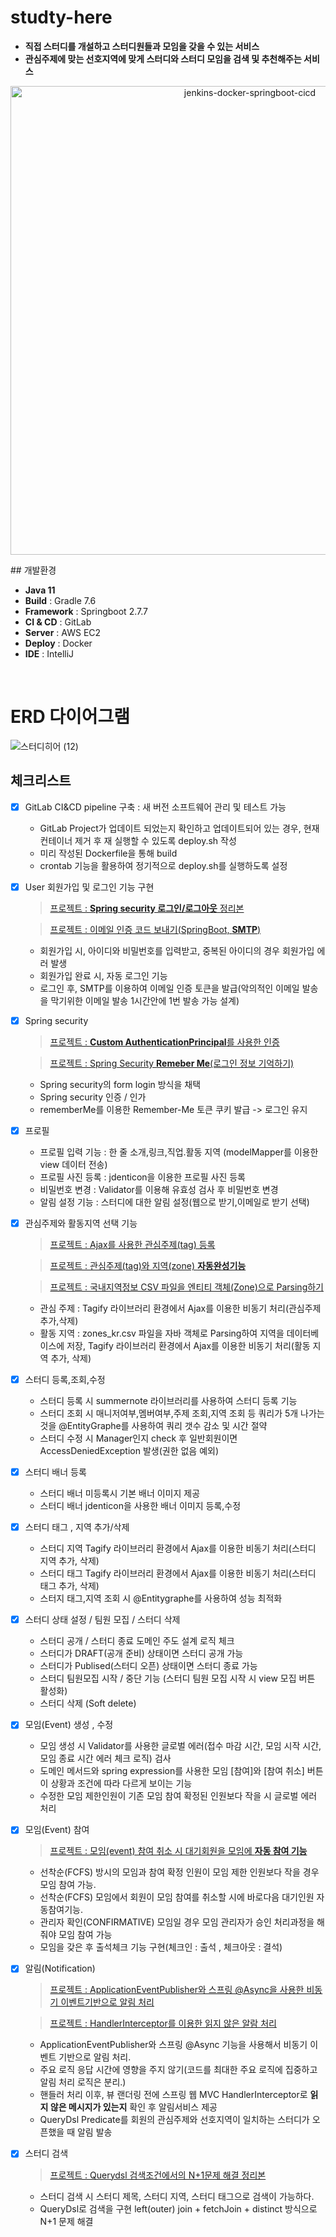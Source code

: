 # studty-here
- **직접 스터디를 개설하고 스터디원들과 모임을 갖을 수 있는 서비스**
- **관심주제에 맞는 선호지역에 맞게 스터디와 스터디 모임을 검색 및 추천해주는 서비스**
<p align="center"><img width="750" alt="jenkins-docker-springboot-cicd" src="https://user-images.githubusercontent.com/104709432/209429451-36eac449-39d0-40a0-ac41-194c979c021d.png">
</p>
## 개발환경
<br>

- **Java 11**
- **Build** : Gradle 7.6
- **Framework** : Springboot 2.7.7
- **CI & CD** : GitLab
- **Server** : AWS EC2
- **Deploy** : Docker
- **IDE** : IntelliJ
<br>

# ERD 다이어그램
![스터디히어 (12)](https://user-images.githubusercontent.com/104709432/217535176-c3527fa7-68c6-4a55-aa61-bdbd7c3c856b.png)

## 체크리스트

- [x] GitLab CI&CD pipeline 구축 : 새 버전 소프트웨어 관리 및 테스트 가능
    - GitLab Project가 업데이트 되었는지 확인하고 업데이트되어 있는 경우, 현재 컨테이너 제거 후 재 실행할 수 있도록 deploy.sh 작성
    - 미리 작성된 Dockerfile을 통해 build
    - crontab 기능을 활용하여 정기적으로 deploy.sh를 실행하도록 설정

- [x] User 회원가입 및 로그인 기능 구현 <br>
   >[프로젝트 : **Spring security 로그인/로그아웃** 정리본](https://velog.io/@guns95/Spring-security%EC%97%90%EC%84%9C%EC%9D%98-%EB%A1%9C%EA%B7%B8%EC%9D%B8%EB%A1%9C%EA%B7%B8%EC%95%84%EC%9B%83)
     
     >[프로젝트 : 이메일 인증 코드 보내기(SpringBoot, **SMTP**)](https://velog.io/@guns95/%EC%9D%B4%EB%A9%94%EC%9D%BC-%EC%9D%B8%EC%A6%9D-%EC%BD%94%EB%93%9C-%EB%B3%B4%EB%82%B4%EA%B8%B0SpringBoot-SMTP)   

    
    - 회원가입 시, 아이디와 비밀번호를 입력받고, 중복된 아이디의 경우 회원가입 에러 발생
    - 회원가입 완료 시, 자동 로그인 기능 
    - 로그인 후, SMTP를 이용하여 이메일 인증 토큰을 발급(악의적인 이메일 발송을 막기위한 이메일 발송 1시간안에 1번 발송 가능 설계)
- [x] Spring security
   >[프로젝트 : **Custom AuthenticationPrincipal**를 사용한 인증](https://velog.io/@guns95/Custom-AuthenticationPrincipal%EB%A5%BC-%EC%82%AC%EC%9A%A9%ED%95%9C-%EC%9D%B8%EC%A6%9D)
   
   >[프로젝트 : Spring Security **Remeber Me**(로그인 정보 기억하기)](https://velog.io/@guns95/Spring-Security-Remeber-Me%EB%A1%9C%EA%B7%B8%EC%9D%B8-%EC%A0%95%EB%B3%B4-%EA%B8%B0%EC%96%B5%ED%95%98%EA%B8%B0)
   
    - Spring security의 form login 방식을 채택
    - Spring security 인증 / 인가 
    - rememberMe를 이용한 Remember-Me 토큰 쿠키 발급 -> 로그인 유지 
- [x] 프로필
    - 프로필 입력 기능 : 한 줄 소개,링크,직업.활동 지역 (modelMapper를 이용한 view 데이터 전송)
    - 프로필 사진 등록 : jdenticon을 이용한 프로필 사진 등록
    - 비밀번호 변경 : Validator를 이용해 유효성 검사 후 비밀번호 변경
    - 알림 설정 기능 : 스터디에 대한 알림 설정(웹으로 받기,이메일로 받기 선택)
- [x] 관심주제와 활동지역 선택 기능
 
     >[프로젝트 : Ajax를 사용한 관심주제(tag) 등록 ](https://velog.io/@guns95/tagify%EB%A5%BC-%EC%9D%B4%EC%9A%A9%ED%95%9C-%EA%B4%80%EC%8B%AC%EC%A3%BC%EC%A0%9C-%EB%93%B1%EB%A1%9D)
     
     >[프로젝트 : 관심주제(tag)와 지역(zone) **자동완성기능**  ](https://velog.io/@guns95/StreamAjax%EB%A5%BC-%EC%82%AC%EC%9A%A9%ED%95%9C-%EC%9E%90%EB%8F%99%EC%99%84%EC%84%B1-%EA%B8%B0%EB%8A%A5)
     
     >[프로젝트 : 국내지역정보 CSV 파일을 엔티티 객체(Zone)으로 Parsing하기 ](https://velog.io/@guns95/tagify%EB%A5%BC-%EC%9D%B4%EC%9A%A9%ED%95%9C-%EA%B4%80%EC%8B%AC%EC%A3%BC%EC%A0%9C-%EB%93%B1%EB%A1%9D)
     
    - 관심 주제 : Tagify 라이브러리 환경에서 Ajax를 이용한 비동기 처리(관심주제 추가,삭제)
    - 활동 지역 : zones_kr.csv 파일을 자바 객체로 Parsing하여 지역을 데이터베이스에 저장, Tagify 라이브러리 환경에서 Ajax를 이용한 비동기 처리(활동 지역 추가, 삭제)
- [x] 스터디 등록,조회,수정
    - 스터디 등록 시 summernote 라이브러리를 사용하여 스터디 등록 기능
    - 스터디 조회 시 매니저여부,멤버여부,주제 조회,지역 조회 등 쿼리가 5개 나가는 것을 @EntityGraphe를 사용하여 쿼리 갯수 감소 및 시간 절약
    - 스터디 수정 시 Manager인지 check 후 일반회원이면 AccessDeniedException 발생(권한 없음 예외)
- [x] 스터디 배너 등록
    - 스터디 배너 미등록시 기본 배너 이미지 제공
    - 스터디 배너 jdenticon을 사용한 배너 이미지 등록,수정
- [x] 스터디 태그 , 지역 추가/삭제
    - 스터디 지역 Tagify 라이브러리 환경에서 Ajax를 이용한 비동기 처리(스터디 지역 추가, 삭제)
    - 스터디 태그 Tagify 라이브러리 환경에서 Ajax를 이용한 비동기 처리(스터디 태그 추가, 삭제)
    - 스터지 태그,지역 조회 시 @Entitygraphe를 사용하여 성능 최적화
- [x] 스터디 상태 설정 / 팀원 모집 / 스터디 삭제
    - 스터디 공개 / 스터디 종료 도메인 주도 설계 로직 체크 
    - 스터디가 DRAFT(공개 준비) 상태이면 스터디 공개 가능
    - 스터디가 Publised(스터디 오픈) 상태이면 스터디 종료 가능
    - 스터디 팀원모집 시작 / 중단 기능 (스터디 팀원 모집 시작 시 view 모집 버튼 활성화)
    - 스터디 삭제 (Soft delete)
- [x] 모임(Event) 생성 , 수정
    - 모임 생성 시 Validator를 사용한 글로벌 에러(접수 마감 시간, 모임 시작 시간, 모임 종료 시간 에러 체크 로직) 검사
    - 도메인 메서드와 spring expression를 사용한   모임 [참여]와 [참여 취소] 버튼이 상황과 조건에 따라 다르게 보이는 기능
    - 수정한 모임 제한인원이 기존 모임 참여 확정된 인원보다 작을 시 글로벌 에러 처리
- [x] 모임(Event) 참여
   >[프로젝트 : 모임(event) 참여 취소 시 대기회원을 모임에 **자동 참여 기능**](https://velog.io/@guns95/%ED%94%84%EB%A1%9C%EC%A0%9D%ED%8A%B8-%EB%AA%A8%EC%9E%84-%EC%B0%B8%EA%B0%80-%EC%B7%A8%EC%86%8C-%EC%8B%9C-%EB%8C%80%EA%B8%B0-%ED%9A%8C%EC%9B%90-%EC%9E%90%EB%8F%99-%EB%AA%A8%EC%9E%84-%ED%99%95%EC%A0%95-%EB%A1%9C%EC%A7%81-vlz068n3)
   
    - 선착순(FCFS) 방시의 모임과 참여 확정 인원이 모임 제한 인원보다 작을 경우 모임 참여 가능.
    - 선착순(FCFS) 모임에서 회원이 모임 참여를 취소할 시에 바로다음 대기인원 자동참여기능.
    - 관리자 확인(CONFIRMATIVE) 모임일 경우 모임 관리자가 승인 처리과정을 해줘야 모임 참여 가능
    - 모임을 갖은 후 출석체크 기능 구현(체크인 : 출석 , 체크아웃 : 결석)
- [x] 알림(Notification)
   >[프로젝트 : ApplicationEventPublisher와 스프링 @Async을 사용한 비동기 이벤트기반으로 알림 처리](https://velog.io/@guns95/%ED%94%84%EB%A1%9C%EC%A0%9D%ED%8A%B8-ApplicationEventPublisher%EC%99%80-%EC%8A%A4%ED%94%84%EB%A7%81-Async%EC%9D%84-%EC%82%AC%EC%9A%A9%ED%95%9C-%EB%B9%84%EB%8F%99%EA%B8%B0-%EC%9D%B4%EB%B2%A4%ED%8A%B8%EA%B8%B0%EB%B0%98%EC%9C%BC%EB%A1%9C-%EC%95%8C%EB%A6%BC-%EC%B2%98%EB%A6%AC)
   
   >[프로젝트 : HandlerInterceptor를 이용한 읽지 않은 알람 처리](https://velog.io/@guns95/%ED%94%84%EB%A1%9C%EC%A0%9D%ED%8A%B8-HandlerInterceptor%EB%A5%BC-%EC%9D%B4%EC%9A%A9%ED%95%9C-%EC%9D%BD%EC%A7%80-%EC%95%8A%EC%9D%80-%EC%95%8C%EB%9E%8C-%EC%B2%98%EB%A6%AC)
   
    - ApplicationEventPublisher와 스프링 @Async 기능을 사용해서 비동기 이벤트 기반으로 알림 처리.
    - 주요 로직 응답 시간에 영향을 주지 않기(코드를 최대한 주요 로직에 집중하고 알림 처리 로직은 분리.)
    - 핸들러 처리 이후, 뷰 랜더링 전에 스프링 웹 MVC HandlerInterceptor로 **읽지 않은 메시지가 있는지** 확인 후 알림서비스 제공    
    - QueryDsl Predicate를 회원의 관심주제와 선호지역이 일치하는 스터디가 오픈했을 때 알림 발송 
- [x] 스터디 검색
   >[프로젝트 : Querydsl 검색조건에서의 N+1문제 해결 정리본](https://velog.io/@guns95/Querydsl-%EA%B2%80%EC%83%89%EC%A1%B0%EA%B1%B4%EC%97%90%EC%84%9C%EC%9D%98-N1%EB%AC%B8%EC%A0%9C-%ED%95%B4%EA%B2%B0-%EB%A1%9C%EA%B7%B8)
   
    - 스터디 검색 시 스터디 제목, 스터디 지역, 스터디 태그으로 검색이 가능하다.
    - QueryDsl로 검색을 구현 left(outer) join + fetchJoin + distinct 방식으로 N+1 문제 해결 
    
    
    
    
    
    
    
    
    
    
    
    
    
    
    
    
    
  
